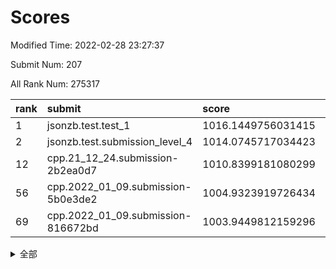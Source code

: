# Scores

Modified Time: 2022-02-28 23:27:37

Submit Num: 207

All Rank Num: 275317

| rank |               submit               |       score        |       sigma        | pk_num |
| :--- | :--------------------------------- | :----------------- | :----------------- | :----- |
| 1    | jsonzb.test.test_1                 | 1016.1449756031415 | 0.873540139537166  | 5314   |
| 2    | jsonzb.test.submission_level_4     | 1014.0745717034423 | 0.8204113725938746 | 5322   |
| 12   | cpp.21_12_24.submission-2b2ea0d7   | 1010.8399181080299 | 0.774160858026999  | 5322   |
| 56   | cpp.2022_01_09.submission-5b0e3de2 | 1004.9323919726434 | 0.7186018577813743 | 5322   |
| 69   | cpp.2022_01_09.submission-816672bd | 1003.9449812159296 | 0.7274742709196456 | 5321   |


<details>
<summary>全部</summary>

| rank |                 submit                 |       score        |       sigma        | pk_num |
| :--- | :------------------------------------- | :----------------- | :----------------- | :----- |
| 1    | jsonzb.test.test_1                     | 1016.1449756031415 | 0.873540139537166  | 5314   |
| 2    | jsonzb.test.submission_level_4         | 1014.0745717034423 | 0.8204113725938746 | 5322   |
| 3    | gobigger.level_3.submission_level_3_25 | 1012.575363130504  | 0.7638758212332074 | 5321   |
| 4    | gobigger.level_3.submission_level_3_29 | 1011.562039733355  | 0.7837377315080144 | 5320   |
| 5    | gobigger.level_3.submission_level_3_3  | 1011.561547786258  | 0.7658561748385408 | 5318   |
| 6    | gobigger.level_3.submission_level_3_42 | 1011.4623759975631 | 0.7819451053440567 | 5324   |
| 7    | gobigger.level_3.submission_level_3_40 | 1011.3149609436822 | 0.7765964037386092 | 5322   |
| 8    | gobigger.level_3.submission_level_3_33 | 1011.2255588691743 | 0.7914631435378636 | 5323   |
| 9    | gobigger.level_3.submission_level_3_24 | 1011.0009709800734 | 0.7832093077545599 | 5324   |
| 10   | gobigger.level_3.submission_level_3_34 | 1010.9322300923479 | 0.7732047455304903 | 5318   |
| 11   | gobigger.level_3.submission_level_3_28 | 1010.8993715215056 | 0.7594560491039704 | 5318   |
| 12   | cpp.21_12_24.submission-2b2ea0d7       | 1010.8399181080299 | 0.774160858026999  | 5322   |
| 13   | gobigger.level_3.submission_level_3_2  | 1010.7516571447134 | 0.7813052648471879 | 5320   |
| 14   | gobigger.level_3.submission_level_3_23 | 1010.728942038984  | 0.7596404831007316 | 5320   |
| 15   | gobigger.level_3.submission_level_3_43 | 1010.6266313717972 | 0.7848598180078572 | 5324   |
| 16   | gobigger.level_3.submission_level_3_47 | 1010.5792249904855 | 0.7402446873991593 | 5317   |
| 17   | gobigger.level_3.submission_level_3_19 | 1010.5063895454433 | 0.7623001706257144 | 5322   |
| 18   | gobigger.level_3.submission_level_3_36 | 1010.4706409391118 | 0.7581909923959209 | 5317   |
| 19   | gobigger.level_3.submission_level_3_0  | 1010.312741786129  | 0.7773465967259876 | 5319   |
| 20   | gobigger.level_3.submission_level_3_10 | 1010.2752800025727 | 0.7366431302919239 | 5320   |
| 21   | gobigger.level_3.submission_level_3_41 | 1010.2306783813516 | 0.7374272443729712 | 5320   |
| 22   | gobigger.level_3.submission_level_3_11 | 1010.2284272280049 | 0.7682072279366311 | 5316   |
| 23   | gobigger.level_3.submission_level_3_13 | 1010.2234603170195 | 0.7512939095449244 | 5324   |
| 24   | gobigger.level_3.submission_level_3_15 | 1010.1773552511831 | 0.7821480107961349 | 5316   |
| 25   | gobigger.level_3.submission_level_3_18 | 1010.1595398127178 | 0.7598032244770817 | 5321   |
| 26   | gobigger.level_3.submission_level_3_17 | 1010.1100093774788 | 0.7612780063583687 | 5317   |
| 27   | gobigger.level_3.submission_level_3_6  | 1010.0433531464405 | 0.7431650590818684 | 5318   |
| 28   | gobigger.level_3.submission_level_3_37 | 1010.0398996085066 | 0.7589585588302147 | 5320   |
| 29   | gobigger.level_3.submission_level_3_45 | 1010.0378774887023 | 0.7592392907580716 | 5318   |
| 30   | gobigger.level_3.submission_level_3_39 | 1009.9956364219629 | 0.771555704463893  | 5320   |
| 31   | gobigger.level_3.submission_level_3_20 | 1009.9525692685008 | 0.7804741575064142 | 5320   |
| 32   | gobigger.level_3.submission_level_3_30 | 1009.9381669566634 | 0.7606191519432085 | 5318   |
| 33   | gobigger.level_3.submission_level_3_1  | 1009.9171121554303 | 0.7759230580886125 | 5326   |
| 34   | gobigger.level_3.submission_level_3_4  | 1009.8640858534579 | 0.7509042117127763 | 5319   |
| 35   | gobigger.level_3.submission_level_3_5  | 1009.8594219316257 | 0.764013807427474  | 5320   |
| 36   | gobigger.level_3.submission_level_3_48 | 1009.8557175671016 | 0.7729518606391051 | 5315   |
| 37   | gobigger.level_3.submission_level_3_22 | 1009.7197819438308 | 0.7664284145867399 | 5321   |
| 38   | gobigger.level_3.submission_level_3_35 | 1009.7023876607545 | 0.7529089085586946 | 5320   |
| 39   | gobigger.level_3.submission_level_3_12 | 1009.698457783889  | 0.7495978626466402 | 5319   |
| 40   | gobigger.level_3.submission_level_3_16 | 1009.5324192487801 | 0.7600670778739989 | 5323   |
| 41   | gobigger.level_3.submission_level_3_14 | 1009.5275868352558 | 0.7570556416004173 | 5320   |
| 42   | gobigger.level_3.submission_level_3_49 | 1009.3791673618218 | 0.7625877566835028 | 5323   |
| 43   | gobigger.level_3.submission_level_3_27 | 1009.3758535603661 | 0.7578122745113487 | 5322   |
| 44   | gobigger.level_3.submission_level_3_46 | 1009.3669534382173 | 0.7463614394979082 | 5319   |
| 45   | gobigger.level_3.submission_level_3_8  | 1009.3393779957939 | 0.7631965727028845 | 5319   |
| 46   | gobigger.level_3.submission_level_3_44 | 1009.2005720343171 | 0.7710761307712828 | 5319   |
| 47   | gobigger.level_3.submission_level_3_31 | 1009.1251333636245 | 0.7363333499137061 | 5318   |
| 48   | gobigger.level_3.submission_level_3_26 | 1009.1117111326708 | 0.7592093621686317 | 5317   |
| 49   | gobigger.level_3.submission_level_3_21 | 1009.0789383239198 | 0.7427228742206146 | 5318   |
| 50   | gobigger.level_3.submission_level_3_38 | 1009.0310333224086 | 0.7449043683173382 | 5321   |
| 51   | gobigger.level_3.submission_level_3_32 | 1008.8071082050549 | 0.7657465989927037 | 5319   |
| 52   | gobigger.level_3.submission_level_3_7  | 1008.12152734165   | 0.7476144440831267 | 5315   |
| 53   | gobigger.level_3.submission_level_3_9  | 1007.7747110531706 | 0.756418991338591  | 5322   |
| 54   | gobigger.level_1.submission_level_1_49 | 1005.4211903420627 | 0.7247288606574802 | 5315   |
| 55   | gobigger.level_1.submission_level_1_7  | 1004.9994639670426 | 0.7215307838831148 | 5320   |
| 56   | cpp.2022_01_09.submission-5b0e3de2     | 1004.9323919726434 | 0.7186018577813743 | 5322   |
| 57   | gobigger.level_1.submission_level_1_23 | 1004.9211753862495 | 0.7326648055304948 | 5326   |
| 58   | gobigger.level_1.submission_level_1_36 | 1004.8498553814021 | 0.7319348074859979 | 5317   |
| 59   | gobigger.level_1.submission_level_1_25 | 1004.8173409009721 | 0.7178033919337987 | 5315   |
| 60   | gobigger.level_1.submission_level_1_47 | 1004.6856904321594 | 0.6998948040222097 | 5321   |
| 61   | gobigger.level_1.submission_level_1_4  | 1004.5270358014358 | 0.7081799733196013 | 5319   |
| 62   | gobigger.level_1.submission_level_1_35 | 1004.4177524995955 | 0.7165904608764901 | 5317   |
| 63   | gobigger.level_1.submission_level_1_11 | 1004.3595115170972 | 0.7249699481048386 | 5320   |
| 64   | gobigger.level_1.submission_level_1_0  | 1004.191365657352  | 0.7238615502644928 | 5319   |
| 65   | gobigger.level_1.submission_level_1_14 | 1004.0742794152211 | 0.7159884126205793 | 5323   |
| 66   | gobigger.level_1.submission_level_1_32 | 1004.0648584654444 | 0.7315190021677815 | 5320   |
| 67   | gobigger.level_1.submission_level_1_31 | 1003.9961408502753 | 0.7184467765290781 | 5320   |
| 68   | gobigger.level_1.submission_level_1_21 | 1003.9687574744294 | 0.7197095868445683 | 5328   |
| 69   | cpp.2022_01_09.submission-816672bd     | 1003.9449812159296 | 0.7274742709196456 | 5321   |
| 70   | gobigger.level_1.submission_level_1_33 | 1003.9379822607706 | 0.7265470252087806 | 5322   |
| 71   | gobigger.level_1.submission_level_1_12 | 1003.888681750028  | 0.7140793157088046 | 5326   |
| 72   | gobigger.level_1.submission_level_1_19 | 1003.8234868536452 | 0.7087278606163279 | 5320   |
| 73   | gobigger.level_1.submission_level_1_8  | 1003.7915131602924 | 0.7211669276251004 | 5317   |
| 74   | gobigger.level_1.submission_level_1_5  | 1003.7771438816878 | 0.7242816780150957 | 5321   |
| 75   | gobigger.level_1.submission_level_1_39 | 1003.6890352391987 | 0.716259496258432  | 5322   |
| 76   | gobigger.level_1.submission_level_1_41 | 1003.578278209896  | 0.7246336289576945 | 5324   |
| 77   | gobigger.level_1.submission_level_1_6  | 1003.5593240282875 | 0.7199369408204308 | 5326   |
| 78   | gobigger.level_1.submission_level_1_26 | 1003.534172130045  | 0.7277585978812543 | 5321   |
| 79   | gobigger.level_1.submission_level_1_13 | 1003.4789537879996 | 0.725212025049026  | 5319   |
| 80   | gobigger.level_1.submission_level_1_43 | 1003.3706305986219 | 0.7085285353494342 | 5323   |
| 81   | gobigger.level_1.submission_level_1_48 | 1003.3594800301305 | 0.7159040135887763 | 5317   |
| 82   | gobigger.level_1.submission_level_1_18 | 1003.3039377020632 | 0.7166681242343509 | 5323   |
| 83   | gobigger.level_1.submission_level_1_10 | 1003.242239382445  | 0.7249589786617674 | 5314   |
| 84   | gobigger.level_1.submission_level_1_17 | 1003.2152943507589 | 0.7028799806004916 | 5321   |
| 85   | gobigger.level_1.submission_level_1_46 | 1003.2016685758605 | 0.721920547409118  | 5319   |
| 86   | gobigger.level_1.submission_level_1_34 | 1003.1562406060104 | 0.71577196075456   | 5322   |
| 87   | gobigger.level_1.submission_level_1_38 | 1003.1215677063353 | 0.7176069135969347 | 5320   |
| 88   | gobigger.level_1.submission_level_1_2  | 1003.111710187218  | 0.7208683225820398 | 5318   |
| 89   | gobigger.level_1.submission_level_1_1  | 1003.0598609225998 | 0.7140667981385453 | 5320   |
| 90   | gobigger.level_1.submission_level_1_45 | 1003.0504299355231 | 0.7319147416743772 | 5318   |
| 91   | gobigger.level_1.submission_level_1_22 | 1003.040677512764  | 0.7295777004159331 | 5318   |
| 92   | gobigger.level_1.submission_level_1_42 | 1003.0156868432422 | 0.7159031293272444 | 5325   |
| 93   | gobigger.level_1.submission_level_1_37 | 1002.9977141586029 | 0.7367834796086056 | 5317   |
| 94   | gobigger.level_1.submission_level_1_29 | 1002.9058877779344 | 0.7232444679481985 | 5322   |
| 95   | gobigger.level_1.submission_level_1_30 | 1002.8606416604127 | 0.7200397838578361 | 5317   |
| 96   | gobigger.level_1.submission_level_1_20 | 1002.7867429721925 | 0.7144034695361848 | 5317   |
| 97   | gobigger.level_1.submission_level_1_16 | 1002.7248877242446 | 0.7085288547472499 | 5318   |
| 98   | gobigger.level_1.submission_level_1_28 | 1002.7223743758043 | 0.7170652495738342 | 5323   |
| 99   | gobigger.level_1.submission_level_1_3  | 1002.7043131106312 | 0.7167662638618775 | 5317   |
| 100  | gobigger.level_1.submission_level_1_27 | 1002.6611324947182 | 0.714888245747682  | 5319   |
| 101  | gobigger.level_1.submission_level_1_24 | 1002.3999314241713 | 0.7057011492467719 | 5322   |
| 102  | gobigger.level_1.submission_level_1_9  | 1002.2970688221365 | 0.7169783422216526 | 5317   |
| 103  | gobigger.level_1.submission_level_1_44 | 1002.1778074205035 | 0.7202065178803304 | 5313   |
| 104  | gobigger.level_1.submission_level_1_40 | 1001.0735458313989 | 0.7121146456321141 | 5320   |
| 105  | gobigger.level_1.submission_level_1_15 | 1000.5034539374078 | 0.7176108799338115 | 5316   |
| 106  | gobigger.random.submission_random_43   | 997.4397392726595  | 0.7088901698917139 | 5323   |
| 107  | gobigger.random.submission_random_40   | 997.4126683068786  | 0.7134579335688904 | 5321   |
| 108  | gobigger.random.submission_random_16   | 997.224918549679   | 0.7048033159943028 | 5315   |
| 109  | gobigger.random.submission_random_45   | 996.8446559170833  | 0.7114178338177741 | 5323   |
| 110  | gobigger.random.submission_random_24   | 996.8245483914519  | 0.7052768607495644 | 5320   |
| 111  | gobigger.random.submission_random_4    | 996.664337220555   | 0.7187969975880041 | 5317   |
| 112  | gobigger.random.submission_random_18   | 996.64724395707    | 0.7092082806944107 | 5321   |
| 113  | gobigger.random.submission_random_6    | 996.5491965954699  | 0.7108460643425698 | 5318   |
| 114  | gobigger.random.submission_random_39   | 996.5406468378786  | 0.7164229178421295 | 5316   |
| 115  | gobigger.random.submission_random_36   | 996.5091546966374  | 0.7206356298776991 | 5321   |
| 116  | gobigger.random.submission_random_37   | 996.488280154795   | 0.7138472692710034 | 5315   |
| 117  | gobigger.random.submission_random_41   | 996.4477404991931  | 0.7089007519415652 | 5324   |
| 118  | gobigger.random.submission_random_20   | 996.4441529323989  | 0.7255316409591371 | 5326   |
| 119  | gobigger.random.submission_random_1    | 996.3567712822211  | 0.7153211838171086 | 5316   |
| 120  | gobigger.random.submission_random_25   | 996.3502215970249  | 0.7226045347470815 | 5324   |
| 121  | gobigger.random.submission_random_31   | 996.3352153469511  | 0.7195552924237308 | 5319   |
| 122  | gobigger.random.submission_random_19   | 996.3178578213586  | 0.7116306898334109 | 5324   |
| 123  | gobigger.random.submission_random_12   | 996.3039977990377  | 0.7182699757754039 | 5324   |
| 124  | gobigger.random.submission_random_10   | 996.2824359031395  | 0.7075327492539988 | 5320   |
| 125  | gobigger.random.submission_random_0    | 996.2295030049902  | 0.7099221729478223 | 5314   |
| 126  | gobigger.random.submission_random_30   | 996.2139427601419  | 0.7135553012737589 | 5319   |
| 127  | gobigger.random.submission_random_11   | 996.1912088170528  | 0.7111331646464242 | 5317   |
| 128  | gobigger.random.submission_random_35   | 996.1697797617594  | 0.7284552260076648 | 5320   |
| 129  | gobigger.random.submission_random_49   | 996.0572412573898  | 0.7154278433874971 | 5325   |
| 130  | gobigger.random.submission_random_28   | 996.0498196593364  | 0.712662556143548  | 5319   |
| 131  | gobigger.random.submission_random_48   | 995.9554504326796  | 0.704794429820265  | 5315   |
| 132  | gobigger.random.submission_random_46   | 995.919388700454   | 0.7168248584289829 | 5324   |
| 133  | gobigger.random.submission_random_22   | 995.9190073261115  | 0.6966493336321293 | 5320   |
| 134  | gobigger.random.submission_random_8    | 995.8810997952559  | 0.7055114496925633 | 5316   |
| 135  | gobigger.random.submission_random_42   | 995.8077363650629  | 0.7226554956708067 | 5323   |
| 136  | gobigger.random.submission_random_21   | 995.7425696942415  | 0.7094418697355002 | 5318   |
| 137  | gobigger.random.submission_random_5    | 995.642648613775   | 0.7057363468885739 | 5321   |
| 138  | gobigger.random.submission_random_34   | 995.6382200395366  | 0.7145261463238511 | 5316   |
| 139  | gobigger.random.submission_random_47   | 995.5755438753505  | 0.7191958354743366 | 5324   |
| 140  | gobigger.random.submission_random_15   | 995.5738050871919  | 0.7077190803285803 | 5320   |
| 141  | gobigger.random.submission_random_2    | 995.5620478963265  | 0.7176785782450694 | 5324   |
| 142  | gobigger.random.submission_random_29   | 995.5242557149998  | 0.7183178444185261 | 5323   |
| 143  | gobigger.random.submission_random_7    | 995.4625694171559  | 0.7149988313510236 | 5325   |
| 144  | gobigger.random.submission_random_32   | 995.4459044757558  | 0.7217538924438961 | 5319   |
| 145  | gobigger.random.submission_random_17   | 995.421793633756   | 0.7063244609081626 | 5319   |
| 146  | gobigger.random.submission_random_38   | 995.4197497134437  | 0.7160869173985651 | 5320   |
| 147  | gobigger.random.submission_random_33   | 995.4026248112863  | 0.71825533374584   | 5319   |
| 148  | gobigger.random.submission_random_9    | 995.3933321323728  | 0.7146773102382941 | 5321   |
| 149  | gobigger.random.submission_random_27   | 995.2853678091204  | 0.7065764250499972 | 5320   |
| 150  | gobigger.random.submission_random_44   | 994.9735188905385  | 0.7199318801000641 | 5327   |
| 151  | gobigger.random.submission_random_3    | 994.9540330395068  | 0.7178461582564915 | 5319   |
| 152  | gobigger.random.submission_random_14   | 994.937246654426   | 0.7133520476352057 | 5321   |
| 153  | gobigger.random.submission_random_23   | 994.6212451410514  | 0.7201839684663027 | 5321   |
| 154  | gobigger.random.submission_random_13   | 994.4738539319453  | 0.7156801773961439 | 5324   |
| 155  | gobigger.random.submission_random_26   | 994.3728451309657  | 0.734612952885034  | 5319   |
| 156  | gobigger.level_2.submission_level_2_18 | 994.120664537501   | 0.7259949059547357 | 5323   |
| 157  | gobigger.level_2.submission_level_2_37 | 993.591917679341   | 0.7317911520418086 | 5323   |
| 158  | gobigger.level_2.submission_level_2_40 | 993.3185748232142  | 0.7402595091872106 | 5313   |
| 159  | gobigger.level_2.submission_level_2_5  | 993.2607603117821  | 0.7422858403593995 | 5319   |
| 160  | gobigger.level_2.submission_level_2_28 | 993.1467804736417  | 0.7490073942915824 | 5320   |
| 161  | gobigger.level_2.submission_level_2_41 | 993.1391334401357  | 0.734783492080432  | 5319   |
| 162  | gobigger.level_2.submission_level_2_20 | 993.1115716412671  | 0.7372155912611005 | 5322   |
| 163  | gobigger.level_2.submission_level_2_25 | 993.1105284602463  | 0.7301986429587429 | 5319   |
| 164  | gobigger.level_2.submission_level_2_6  | 993.0894936493673  | 0.7481726616770082 | 5318   |
| 165  | gobigger.level_2.submission_level_2_27 | 993.0798857953831  | 0.7443319009737192 | 5316   |
| 166  | gobigger.level_2.submission_level_2_43 | 993.0755752186478  | 0.7454196303327784 | 5322   |
| 167  | gobigger.level_2.submission_level_2_2  | 992.9559562261038  | 0.7333236299795393 | 5320   |
| 168  | gobigger.level_2.submission_level_2_0  | 992.7741997469866  | 0.7420854541204213 | 5322   |
| 169  | gobigger.level_2.submission_level_2_21 | 992.7298673609313  | 0.7290211897718761 | 5320   |
| 170  | gobigger.level_2.submission_level_2_46 | 992.6941788841967  | 0.7432290033718081 | 5319   |
| 171  | gobigger.level_2.submission_level_2_35 | 992.6130315990041  | 0.7442220934136959 | 5325   |
| 172  | gobigger.level_2.submission_level_2_22 | 992.5841543274806  | 0.7410549455473673 | 5326   |
| 173  | gobigger.level_2.submission_level_2_38 | 992.5025550680232  | 0.753270602931074  | 5317   |
| 174  | gobigger.level_2.submission_level_2_15 | 992.1772899934224  | 0.7418188254694893 | 5318   |
| 175  | gobigger.level_2.submission_level_2_48 | 992.1381429030886  | 0.7381592672802723 | 5323   |
| 176  | gobigger.level_2.submission_level_2_16 | 992.0222459572365  | 0.7252572924302183 | 5317   |
| 177  | gobigger.level_2.submission_level_2_34 | 992.0040991745324  | 0.7507344390681695 | 5319   |
| 178  | gobigger.level_2.submission_level_2_47 | 991.994474062498   | 0.7341455550292092 | 5319   |
| 179  | gobigger.level_2.submission_level_2_30 | 991.7457258870344  | 0.7368070877946229 | 5319   |
| 180  | gobigger.level_2.submission_level_2_31 | 991.7036043215346  | 0.7465989284475332 | 5324   |
| 181  | gobigger.level_2.submission_level_2_39 | 991.6525266253791  | 0.7588911355749929 | 5318   |
| 182  | gobigger.level_2.submission_level_2_10 | 991.6261471197704  | 0.747729299273155  | 5327   |
| 183  | gobigger.level_2.submission_level_2_23 | 991.526019234785   | 0.7494253692131821 | 5317   |
| 184  | gobigger.level_2.submission_level_2_11 | 991.5192024386456  | 0.7414750873252687 | 5319   |
| 185  | gobigger.level_2.submission_level_2_12 | 991.4904542582547  | 0.7584859037161104 | 5322   |
| 186  | gobigger.level_2.submission_level_2_7  | 991.4894508390709  | 0.741443446460166  | 5322   |
| 187  | gobigger.level_2.submission_level_2_1  | 991.4320779206505  | 0.7412653279522345 | 5319   |
| 188  | gobigger.level_2.submission_level_2_44 | 991.4315539561164  | 0.7572579929803288 | 5322   |
| 189  | gobigger.level_2.submission_level_2_49 | 991.4291272327168  | 0.7358516070616421 | 5319   |
| 190  | gobigger.level_2.submission_level_2_32 | 991.2583082127443  | 0.7589616996201196 | 5319   |
| 191  | gobigger.level_2.submission_level_2_3  | 991.2536261847105  | 0.7429256842667064 | 5317   |
| 192  | gobigger.level_2.submission_level_2_33 | 991.2115126803903  | 0.7469514643135697 | 5320   |
| 193  | gobigger.level_2.submission_level_2_42 | 991.0485887855649  | 0.7621778421966964 | 5322   |
| 194  | gobigger.level_2.submission_level_2_17 | 990.9870414761248  | 0.755043737071097  | 5317   |
| 195  | gobigger.level_2.submission_level_2_26 | 990.5775656471283  | 0.76698391631943   | 5322   |
| 196  | gobigger.level_2.submission_level_2_8  | 990.5328107116744  | 0.785072979646358  | 5321   |
| 197  | gobigger.level_2.submission_level_2_29 | 990.4105101692365  | 0.7712837014679024 | 5322   |
| 198  | gobigger.level_2.submission_level_2_14 | 990.271391393009   | 0.762395082162069  | 5322   |
| 199  | gobigger.level_2.submission_level_2_45 | 990.2701154023362  | 0.7532446702032899 | 5319   |
| 200  | gobigger.level_2.submission_level_2_9  | 990.2379680584107  | 0.7717252809679847 | 5323   |
| 201  | gobigger.level_2.submission_level_2_19 | 990.2089426927976  | 0.7571580388923516 | 5328   |
| 202  | gobigger.level_2.submission_level_2_36 | 990.181166802161   | 0.7885039842041378 | 5325   |
| 203  | gobigger.level_2.submission_level_2_4  | 990.1630081200433  | 0.762371369738065  | 5315   |
| 204  | gobigger.level_2.submission_level_2_24 | 989.8677104422883  | 0.7924134982228705 | 5324   |
| 205  | gobigger.level_2.submission_level_2_13 | 989.359596173407   | 0.7810557095368696 | 5318   |
| 206  | gobigger.none.submission_none_0        | 976.7482963946719  | 1.372356502787267  | 5319   |
| 207  | gobigger.none.submission_none_1        | 975.458056985934   | 1.4633136382675065 | 5327   |

</details>